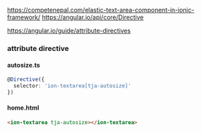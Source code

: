 https://competenepal.com/elastic-text-area-component-in-ionic-framework/
https://angular.io/api/core/Directive

https://angular.io/guide/attribute-directives
### attribute directive
#### autosize.ts
```ts
@Directive({
  selector: 'ion-textarea[tja-autosize]'
})
```
#### home.html
```html
<ion-textarea tja-autosize></ion-textarea>
```
